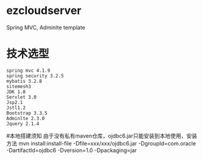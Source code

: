 # ezcloudserver
Spring MVC, Adminlte template
# 技术选型
	spring mvc 4.1.9
	spring security 3.2.5
	mybatis 3.2.8
	sitemesh3
	JDK 1.8
	Servlet 3.0
	Jsp2.1
	Jstl1.2
	Bootstrap 3.3.5
	Adminlte 2.3.0
	Jquery 2.1.4
  
  #本地搭建须知
  由于没有私有maven仓库，ojdbc6.jar只能安装到本地使用，安装方法  mvn install:install-file -Dfile=xxx/xxx/ojdbc6.jar -DgroupId=com.oracle -DartifactId=ojdbc6 -Dversion=1.0 -Dpackaging=jar
  
